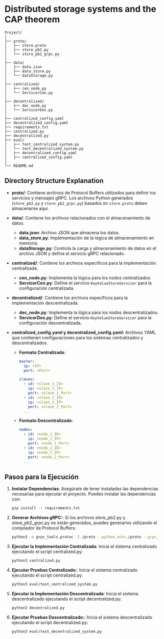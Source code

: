 # Distributed storage systems and the CAP theorem

```
Project/
│
├── proto/
│   ├── store.proto
│   ├── store_pb2.py
│   └── store_pb2_grpc.py
│
├── data/
│   ├── data.json
│   ├── data_store.py
│   └── dataStorage.py
│
├── centralized/
│   ├── cen_node.py
│   └── ServicerCen.py
│
├── decentralized/
│   ├── dec_node.py
│   └── ServicerDes.py
│
├── centralized_config.yaml
├── decentralized_config.yaml
├── requirements.txt
├── centralized.py
├── decentralized.py
├── eval/
│   ├── test_centralized_system.py
│   └── test_decentralized_system.py
│   ├── decentralized_config.yaml
│   ├── centralized_config.yaml
│
└── README.md

```


## Directory Structure Explanation

- **proto/**: Contiene archivos de Protocol Buffers utilizados para definir los servicios y mensajes gRPC. Los archivos Python generados (`store_pb2.py` y `store_pb2_grpc.py`) basados en `store.proto` deben almacenarse aquí.

- **data/**: Contiene los archivos relacionados con el almacenamiento de datos.
  - **data.json**: Archivo JSON que almacena los datos.
  - **data_store.py**: Implementación de la lógica de almacenamiento en memoria.
  - **dataStorage.py**: Controla la carga y almacenamiento de datos en el archivo JSON y define el servicio gRPC relacionado.

- **centralized/**: Contiene los archivos específicos para la implementación centralizada.
  - **cen_node.py**: Implementa la lógica para los nodos centralizados.
  - **ServicerCen.py**: Define el servicio `KeyValueStoreServicer` para la configuración centralizada.

- **decentralized/**: Contiene los archivos específicos para la implementación descentralizada.
  - **dec_node.py**: Implementa la lógica para los nodos descentralizados.
  - **ServicerDes.py**: Define el servicio `KeyValueStoreServicer` para la configuración descentralizada.

- **centralized_config.yaml y decentralized_config.yaml**: Archivos YAML que contienen configuraciones para los sistemas centralizados y descentralizados.

  - **Formato Centralizado**:
    ```yaml
    master:
      ip: <IP>
      port: <Port>

    slaves:
      - id: <slave_1_ID>
        ip: <slave_1_IP>
        port: <slave_1_Port>
      - id: <slave_2_ID>
        ip: <slave_2_IP>
        port: <slave_2_Port>
      ...
    ```

  - **Formato Descentralizado**:
    ```yaml
    nodes:
      - id: <node_1_ID>
        ip: <node_1_IP>
        port: <node_1_Port>
      - id: <node_2_ID>
        ip: <node_2_IP>
        port: <node_2_Port>
      ...
    ```

## Pasos para la Ejecución

1. **Instalar Dependencias**:
   Asegúrate de tener instaladas las dependencias necesarias para ejecutar el proyecto. Puedes instalar las dependencias con:
   ```bash
   pip install -r requirements.txt
   ```

2. **Generar Archivos gRPC:**:
  Si los archivos store_pb2.py y store_pb2_grpc.py no están generados, puedes generarlos utilizando el compilador de Protocol Buffers:
   ```bash
   python3 -m grpc_tools.protoc -I./proto --python_out=./proto --grpc_python_out=./proto ./proto/store.proto

3. **Ejecutar la Implementación Centralizada**:
   Inicia el sistema centralizado ejecutando el script centralized.py:
   ```bash
   python3 centralized.py
   ```
4. **Ejecutar Pruebas Centralizado:**:
   Inicia el sistema centralizado ejecutando el script centralized.py:
   ```bash
   python3 eval/test_centralized_system.py
   ```
5. **Ejecutar la Implementación Descentralizada**:
   Inicia el sistema descentralizado ejecutando el script decentralized.py:
   ```bash
   python3 decentralized.py
   ```
6. **Ejecutar Pruebas Descentralizado:**:
   Inicia el sistema descentralizado ejecutando el script decentralized.py:
   ```bash
   python3 eval/test_decentralized_system.py
   ```